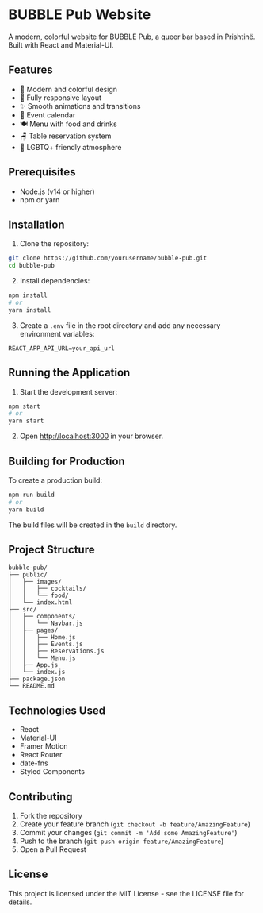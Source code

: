 # BUBBLE Pub Website

A modern, colorful website for BUBBLE Pub, a queer bar based in Prishtinë. Built with React and Material-UI.

## Features

- 🎨 Modern and colorful design
- 📱 Fully responsive layout
- ✨ Smooth animations and transitions
- 📅 Event calendar
- 🍽️ Menu with food and drinks
- 🪑 Table reservation system
- 🌈 LGBTQ+ friendly atmosphere

## Prerequisites

- Node.js (v14 or higher)
- npm or yarn

## Installation

1. Clone the repository:
```bash
git clone https://github.com/yourusername/bubble-pub.git
cd bubble-pub
```

2. Install dependencies:
```bash
npm install
# or
yarn install
```

3. Create a `.env` file in the root directory and add any necessary environment variables:
```env
REACT_APP_API_URL=your_api_url
```

## Running the Application

1. Start the development server:
```bash
npm start
# or
yarn start
```

2. Open [http://localhost:3000](http://localhost:3000) in your browser.

## Building for Production

To create a production build:

```bash
npm run build
# or
yarn build
```

The build files will be created in the `build` directory.

## Project Structure

```
bubble-pub/
├── public/
│   ├── images/
│   │   ├── cocktails/
│   │   └── food/
│   └── index.html
├── src/
│   ├── components/
│   │   └── Navbar.js
│   ├── pages/
│   │   ├── Home.js
│   │   ├── Events.js
│   │   ├── Reservations.js
│   │   └── Menu.js
│   ├── App.js
│   └── index.js
├── package.json
└── README.md
```

## Technologies Used

- React
- Material-UI
- Framer Motion
- React Router
- date-fns
- Styled Components

## Contributing

1. Fork the repository
2. Create your feature branch (`git checkout -b feature/AmazingFeature`)
3. Commit your changes (`git commit -m 'Add some AmazingFeature'`)
4. Push to the branch (`git push origin feature/AmazingFeature`)
5. Open a Pull Request

## License

This project is licensed under the MIT License - see the LICENSE file for details. 